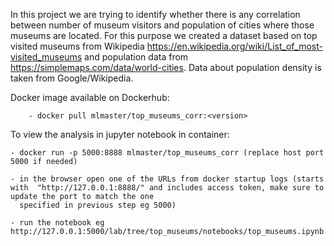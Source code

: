 In this project we are trying to identify whether there is any correlation between number of museum visitors and population of cities where those museums are located. For this purpose we created a dataset based on top visited museums from Wikipedia https://en.wikipedia.org/wiki/List_of_most-visited_museums and population data from https://simplemaps.com/data/world-cities. Data about population density is taken from Google/Wikipedia.


Docker image available on Dockerhub: 

        - docker pull mlmaster/top_museums_corr:<version>

To view the analysis in jupyter notebook in container: 

	- docker run -p 5000:8888 mlmaster/top_museums_corr (replace host port 5000 if needed)

	- in the browser open one of the URLs from docker startup logs (starts with  "http://127.0.0.1:8888/" and includes access token, make sure to update the port to match the one 
 	  specified in previous step eg 5000)

	- run the notebook eg http://127.0.0.1:5000/lab/tree/top_museums/notebooks/top_museums.ipynb
 